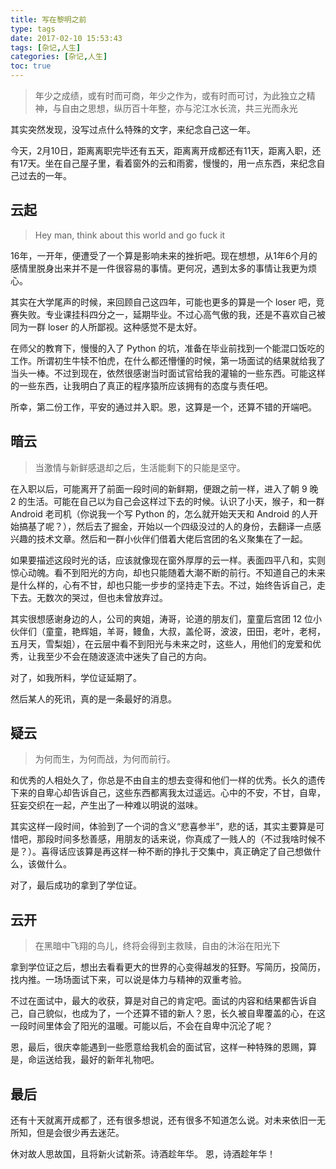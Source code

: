 ```yaml
---
title: 写在黎明之前
type: tags
date: 2017-02-10 15:53:43
tags: [杂记,人生]
categories: [杂记,人生]
toc: true
---
```

> 年少之成绩，或有时而可商，年少之作为，或有时而可讨，为此独立之精神，与自由之思想，纵历百十年整，亦与沱江水长流，共三光而永光

其实突然发现，没写过点什么特殊的文字，来纪念自己这一年。

今天，2月10日，距离离职完毕还有五天，距离离开成都还有11天，距离入职，还有17天。坐在自己屋子里，看着窗外的云和雨雾，慢慢的，用一点东西，来纪念自己过去的一年。

<!-- more -->

## 云起

> Hey man, think about this world and go fuck it

16年，一开年，便遭受了一个算是影响未来的挫折吧。现在想想，从1年6个月的感情里脱身出来并不是一件很容易的事情。更何况，遇到太多的事情让我更为烦心。


其实在大学尾声的时候，来回顾自己这四年，可能也更多的算是一个 loser 吧，竞赛失败。专业课挂科四分之一，延期毕业。不过心高气傲的我，还是不喜欢自己被同为一群 loser 的人所鄙视。这种感觉不是太好。

在师父的教育下，慢慢的入了 Python 的坑，准备在毕业前找到一个能混口饭吃的工作。所谓初生牛犊不怕虎，在什么都还懵懂的时候，第一场面试的结果就给我了当头一棒。不过到现在，依然很感谢当时面试官给我的灌输的一些东西。可能这样的一些东西，让我明白了真正的程序猿所应该拥有的态度与责任吧。

所幸，第二份工作，平安的通过并入职。恩，这算是一个，还算不错的开端吧。

## 暗云
> 当激情与新鲜感退却之后，生活能剩下的只能是坚守。

在入职以后，可能离开了前面一段时间的新鲜期，便跟之前一样，进入了朝 9 晚 2 的生活。可能在自己以为自己会这样过下去的时候。认识了小天，猴子，和一群 Android 老司机（你说我一个写 Python 的，怎么就开始天天和 Android 的人开始搞基了呢？），然后去了掘金，开始以一个四级没过的人的身份，去翻译一点感兴趣的技术文章。然后和一群小伙伴们借着大佬后宫团的名义聚集在了一起。

如果要描述这段时光的话，应该就像现在窗外厚厚的云一样。表面四平八和，实则惊心动魄。看不到阳光的方向，却也只能随着大潮不断的前行。不知道自己的未来是什么样的，心有不甘，却也只能一步步的坚持走下去。不过，始终告诉自己，走下去。无数次的哭过，但也未曾放弃过。

其实很想感谢身边的人，公司的爽姐，涛哥，论道的朋友们，童童后宫团 12 位小伙伴们（童童，艳辉姐，羊哥，鳗鱼，大叔，盖伦哥，波波，田田，老叶，老柯，五月天，雪梨姐），在云层中看不到阳光与未来之时，这些人，用他们的宠爱和优秀，让我至少不会在随波逐流中迷失了自己的方向。

对了，如我所料，学位证延期了。

然后某人的死讯，真的是一条最好的消息。

## 疑云
> 为何而生，为何而战，为何而前行。

和优秀的人相处久了，你总是不由自主的想去变得和他们一样的优秀。长久的遗传下来的自卑心却告诉自己，这些东西都离我太过遥远。心中的不安，不甘，自卑，狂妄交织在一起，产生出了一种难以明说的滋味。

其实这样一段时间，体验到了一个词的含义“悲喜参半”，悲的话，其实主要算是可惜吧，那段时间多愁善感，用朋友的话来说，你真成了一贱人的（不过我啥时候不是？）。喜得话应该算是再这样一种不断的挣扎于交集中，真正确定了自己想做什么，该做什么。

对了，最后成功的拿到了学位证。

## 云开

>   在黑暗中飞翔的鸟儿，终将会得到主救赎，自由的沐浴在阳光下

拿到学位证之后，想出去看看更大的世界的心变得越发的狂野。写简历，投简历，找内推。一场场面试下来，可以说是体力与精神的双重考验。

不过在面试中，最大的收获，算是对自己的肯定吧。面试的内容和结果都告诉自己，自己貌似，也成为了，一个还算不错的新人？恩，长久被自卑覆盖的心，在这一段时间里体会了阳光的温暖。可能以后，不会在自卑中沉沦了呢？

恩，最后，很庆幸能遇到一些愿意给我机会的面试官，这样一种特殊的恩赐，算是，命运送给我，最好的新年礼物吧。

## 最后

还有十天就离开成都了，还有很多想说，还有很多不知道怎么说。对未来依旧一无所知，但是会很少再去迷茫。

休对故人思故国，且将新火试新茶。诗酒趁年华。
恩，诗酒趁年华！

